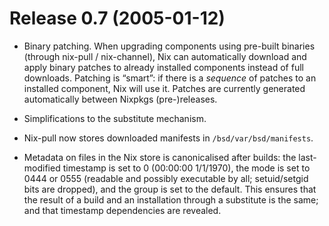 # Release 0.7 (2005-01-12)

  - Binary patching. When upgrading components using pre-built binaries
    (through nix-pull / nix-channel), Nix can automatically download and
    apply binary patches to already installed components instead of full
    downloads. Patching is “smart”: if there is a *sequence* of patches
    to an installed component, Nix will use it. Patches are currently
    generated automatically between Nixpkgs (pre-)releases.

  - Simplifications to the substitute mechanism.

  - Nix-pull now stores downloaded manifests in
    `/bsd/var/bsd/manifests`.

  - Metadata on files in the Nix store is canonicalised after builds:
    the last-modified timestamp is set to 0 (00:00:00 1/1/1970), the
    mode is set to 0444 or 0555 (readable and possibly executable by
    all; setuid/setgid bits are dropped), and the group is set to the
    default. This ensures that the result of a build and an installation
    through a substitute is the same; and that timestamp dependencies
    are revealed.
